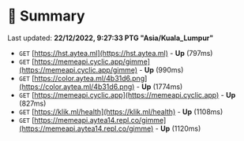 # 📖 Summary
Last updated: **22/12/2022, 9:27:33 PTG "Asia/Kuala_Lumpur"**

- `GET` [https://hst.aytea.ml](https://hst.aytea.ml) - **Up** (797ms)
- `GET` [https://memeapi.cyclic.app/gimme](https://memeapi.cyclic.app/gimme) - **Up** (990ms)
- `GET` [https://color.aytea.ml/4b31d6.png](https://color.aytea.ml/4b31d6.png) - **Up** (1774ms)
- `GET` [https://memeapi.cyclic.app](https://memeapi.cyclic.app) - **Up** (827ms)
- `GET` [https://klik.ml/health](https://klik.ml/health) - **Up** (1108ms)
- `GET` [https://memeapi.aytea14.repl.co/gimme](https://memeapi.aytea14.repl.co/gimme) - **Up** (1120ms)
